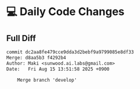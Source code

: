 # 💻 Daily Code Changes

## Full Diff

```diff
commit dc2aa8fe479cce9dda3d2bebf9a9799085e8df33
Merge: d8aa5b3 f4292b4
Author: Maki <sunwood.ai.labs@gmail.com>
Date:   Fri Aug 15 13:51:58 2025 +0900

    Merge branch 'develop'

```
